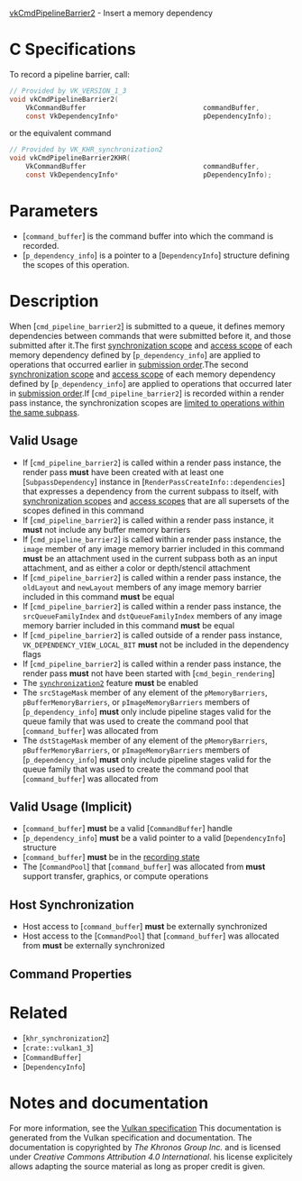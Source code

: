 [vkCmdPipelineBarrier2](https://www.khronos.org/registry/vulkan/specs/1.3-extensions/man/html/vkCmdPipelineBarrier2.html) - Insert a memory dependency

# C Specifications
To record a pipeline barrier, call:
```c
// Provided by VK_VERSION_1_3
void vkCmdPipelineBarrier2(
    VkCommandBuffer                             commandBuffer,
    const VkDependencyInfo*                     pDependencyInfo);
```
or the equivalent command
```c
// Provided by VK_KHR_synchronization2
void vkCmdPipelineBarrier2KHR(
    VkCommandBuffer                             commandBuffer,
    const VkDependencyInfo*                     pDependencyInfo);
```

# Parameters
- [`command_buffer`] is the command buffer into which the command is recorded.
- [`p_dependency_info`] is a pointer to a [`DependencyInfo`] structure defining the scopes of this operation.

# Description
When [`cmd_pipeline_barrier2`] is submitted to a queue, it defines memory
dependencies between commands that were submitted before it, and those
submitted after it.The first [synchronization scope](https://www.khronos.org/registry/vulkan/specs/1.3-extensions/html/vkspec.html#synchronization-dependencies-scopes) and
[access scope](https://www.khronos.org/registry/vulkan/specs/1.3-extensions/html/vkspec.html#synchronization-dependencies-access-scopes) of each memory
dependency defined by [`p_dependency_info`] are applied to operations that
occurred earlier in [submission order](https://www.khronos.org/registry/vulkan/specs/1.3-extensions/html/vkspec.html#synchronization-submission-order).The second [synchronization scope](https://www.khronos.org/registry/vulkan/specs/1.3-extensions/html/vkspec.html#synchronization-dependencies-scopes)
and [access scope](https://www.khronos.org/registry/vulkan/specs/1.3-extensions/html/vkspec.html#synchronization-dependencies-access-scopes) of each
memory dependency defined by [`p_dependency_info`] are applied to operations
that occurred later in [submission
order](https://www.khronos.org/registry/vulkan/specs/1.3-extensions/html/vkspec.html#synchronization-submission-order).If [`cmd_pipeline_barrier2`] is recorded within a render pass instance,
the synchronization scopes are
[limited to
operations within the same subpass](https://www.khronos.org/registry/vulkan/specs/1.3-extensions/html/vkspec.html#synchronization-pipeline-barriers-subpass-self-dependencies).
## Valid Usage
-    If [`cmd_pipeline_barrier2`] is called within a render pass instance, the render pass  **must**  have been created with at least one [`SubpassDependency`] instance in [`RenderPassCreateInfo::dependencies`] that expresses a dependency from the current subpass to itself, with [synchronization scopes]() and [access scopes]() that are all supersets of the scopes defined in this command
-    If [`cmd_pipeline_barrier2`] is called within a render pass instance, it  **must**  not include any buffer memory barriers
-    If [`cmd_pipeline_barrier2`] is called within a render pass instance, the `image` member of any image memory barrier included in this command  **must**  be an attachment used in the current subpass both as an input attachment, and as either a color or depth/stencil attachment
-    If [`cmd_pipeline_barrier2`] is called within a render pass instance, the `oldLayout` and `newLayout` members of any image memory barrier included in this command  **must**  be equal
-    If [`cmd_pipeline_barrier2`] is called within a render pass instance, the `srcQueueFamilyIndex` and `dstQueueFamilyIndex` members of any image memory barrier included in this command  **must**  be equal
-    If [`cmd_pipeline_barrier2`] is called outside of a render pass instance, `VK_DEPENDENCY_VIEW_LOCAL_BIT` **must**  not be included in the dependency flags
-    If [`cmd_pipeline_barrier2`] is called within a render pass instance, the render pass  **must**  not have been started with [`cmd_begin_rendering`]
-    The [`synchronization2`](https://www.khronos.org/registry/vulkan/specs/1.3-extensions/html/vkspec.html#features-synchronization2) feature  **must**  be enabled
-    The `srcStageMask` member of any element of the `pMemoryBarriers`, `pBufferMemoryBarriers`, or `pImageMemoryBarriers` members of [`p_dependency_info`] **must**  only include pipeline stages valid for the queue family that was used to create the command pool that [`command_buffer`] was allocated from
-    The `dstStageMask` member of any element of the `pMemoryBarriers`, `pBufferMemoryBarriers`, or `pImageMemoryBarriers` members of [`p_dependency_info`] **must**  only include pipeline stages valid for the queue family that was used to create the command pool that [`command_buffer`] was allocated from

## Valid Usage (Implicit)
-  [`command_buffer`] **must**  be a valid [`CommandBuffer`] handle
-  [`p_dependency_info`] **must**  be a valid pointer to a valid [`DependencyInfo`] structure
-  [`command_buffer`] **must**  be in the [recording state]()
-    The [`CommandPool`] that [`command_buffer`] was allocated from  **must**  support transfer, graphics, or compute operations

## Host Synchronization
- Host access to [`command_buffer`] **must**  be externally synchronized
- Host access to the [`CommandPool`] that [`command_buffer`] was allocated from  **must**  be externally synchronized

## Command Properties

# Related
- [`khr_synchronization2`]
- [`crate::vulkan1_3`]
- [`CommandBuffer`]
- [`DependencyInfo`]

# Notes and documentation
For more information, see the [Vulkan specification](https://www.khronos.org/registry/vulkan/specs/1.3-extensions/html/vkspec.html)
This documentation is generated from the Vulkan specification and documentation.
The documentation is copyrighted by *The Khronos Group Inc.* and is licensed under *Creative Commons Attribution 4.0 International*.
his license explicitely allows adapting the source material as long as proper credit is given.
        